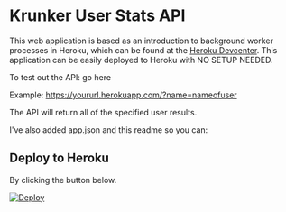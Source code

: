 # Krunker User Stats API
This web application is based as an introduction to background worker processes in Heroku, which can be found at the [Heroku Devcenter](https://devcenter.heroku.com/articles/python-rq).
This application can be easily deployed to Heroku with NO SETUP NEEDED.

To test out the API: go here

Example: https://yoururl.herokuapp.com/?name=nameofuser

The API will return all of the specified user results.

I've also added app.json and this readme so you can:

## Deploy to Heroku
By clicking the button below.

[![Deploy](https://www.herokucdn.com/deploy/button.svg)](https://heroku.com/deploy)